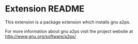 # Extension README

This extension is a package extension which installs gnu a2ps.

For more information about gnu a2ps visit the project website at
http://www.gnu.org/software/a2ps/

